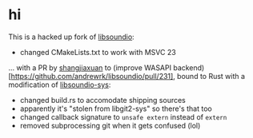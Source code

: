 # hi

This is a hacked up fork of [libsoundio](https://github.com/andrewrk/libsoundio.git):

- changed CMakeLists.txt to work with MSVC 23

... with a PR by [shangjiaxuan](https://github.com/shangjiaxuan) to (improve WASAPI backend)[https://github.com/andrewrk/libsoundio/pull/231],
bound to Rust with a modification of [libsoundio-sys](https://github.com/RamiHg/soundio-rs.git):

- changed build.rs to accomodate shipping sources
- apparently it's "stolen from libgit2-sys" so there's that too
- changed callback signature to `unsafe extern` instead of `extern`
- removed subprocessing git when it gets confused (lol)
